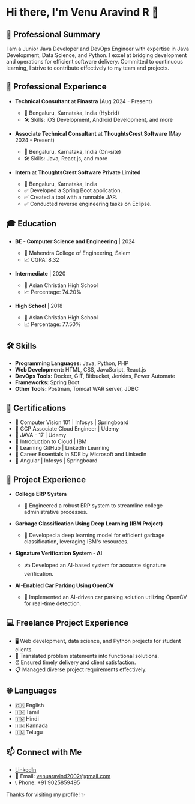 # Hi there, I'm Venu Aravind R 👋

## 🌟 Professional Summary
I am a Junior Java Developer and DevOps Engineer with expertise in Java Development, Data Science, and Python. I excel at bridging development and operations for efficient software delivery. Committed to continuous learning, I strive to contribute effectively to my team and projects.

## 💼 Professional Experience

- **Technical Consultant** at **Finastra** (Aug 2024 - Present)
  - 📍 Bengaluru, Karnataka, India (Hybrid)
  - 🛠️ Skills: iOS Development, Android Development, and more

- **Associate Technical Consultant** at **ThoughtsCrest Software** (May 2024 - Present)
  - 📍 Bengaluru, Karnataka, India (On-site)
  - 🛠️ Skills: Java, React.js, and more

- **Intern** at **ThoughtsCrest Software Private Limited**
  - 📍 Bengaluru, Karnataka, India
  - ✅ Developed a Spring Boot application.
  - ✅ Created a tool with a runnable JAR.
  - ✅ Conducted reverse engineering tasks on Eclipse.

## 🎓 Education

- **BE - Computer Science and Engineering** | 2024
  - 🏫 Mahendra College of Engineering, Salem
  - 📈 CGPA: 8.32

- **Intermediate** | 2020
  - 🏫 Asian Christian High School
  - 📈 Percentage: 74.20%

- **High School** | 2018
  - 🏫 Asian Christian High School
  - 📈 Percentage: 77.50%

## 🛠️ Skills

- **Programming Languages:** Java, Python, PHP
- **Web Development:** HTML, CSS, JavaScript, React.js
- **DevOps Tools:** Docker, GIT, Bitbucket, Jenkins, Power Automate
- **Frameworks:** Spring Boot
- **Other Tools:** Postman, Tomcat WAR server, JDBC

## 📜 Certifications

- 📜 Computer Vision 101 | Infosys | Springboard
- 📜 GCP Associate Cloud Engineer | Udemy
- 📜 JAVA - 17 | Udemy
- 📜 Introduction to Cloud | IBM
- 📜 Learning GitHub | LinkedIn Learning
- 📜 Career Essentials in SDE by Microsoft and LinkedIn
- 📜 Angular | Infosys | Springboard

## 🚀 Project Experience

- **College ERP System**
  - 🏫 Engineered a robust ERP system to streamline college administrative processes.

- **Garbage Classification Using Deep Learning (IBM Project)**
  - 🧠 Developed a deep learning model for efficient garbage classification, leveraging IBM's resources.

- **Signature Verification System - AI**
  - ✍️ Developed an AI-based system for accurate signature verification.

- **AI-Enabled Car Parking Using OpenCV**
  - 🚗 Implemented an AI-driven car parking solution utilizing OpenCV for real-time detection.

## 💻 Freelance Project Experience

- 🖥️ Web development, data science, and Python projects for student clients.
- 🔄 Translated problem statements into functional solutions.
- ⏰ Ensured timely delivery and client satisfaction.
- 📋 Managed diverse project requirements effectively.

## 🌐 Languages

- 🇬🇧 English
- 🇮🇳 Tamil
- 🇮🇳 Hindi
- 🇮🇳 Kannada
- 🇮🇳 Telugu

## 📫 Connect with Me

- [LinkedIn](https://www.linkedin.com/in/venu-aravind-r-4137541b2/)
- 📧 Email: venuaravind2002@gmail.com
- 📞 Phone: +91 9025859495

Thanks for visiting my profile! ✨
